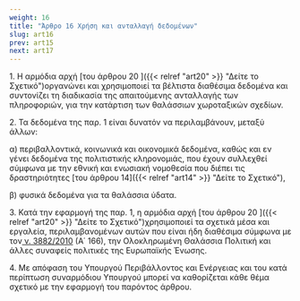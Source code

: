 ```yaml
---
weight: 16
title: "Άρθρο 16 Χρήση και ανταλλαγή δεδομένων"
slug: art16
prev: art15
next: art17
---
```


1\. Η αρμόδια αρχή [του άρθρου 20 ]({{< relref "art20" >}} "Δείτε το Σχετικό")οργανώνει και χρησιμοποιεί τα βέλτιστα διαθέσιμα δεδομένα και συντονίζει τη διαδικασία της απαιτούμενης ανταλλαγής των πληροφοριών, για την κατάρτιση των θαλάσσιων χωροταξικών σχεδίων.

2\. Τα δεδομένα της παρ. 1 είναι δυνατόν να περιλαμβάνουν, μεταξύ άλλων:

α) περιβαλλοντικά, κοινωνικά και οικονομικά δεδομένα, καθώς και εν γένει δεδομένα της πολιτιστικής κληρονομιάς, που έχουν συλλεχθεί σύμφωνα με την εθνική και ενωσιακή νομοθεσία που διέπει τις δραστηριότητες [του άρθρου 14]({{< relref "art14" >}} "Δείτε το Σχετικό"),

β) φυσικά δεδομένα για τα θαλάσσια ύδατα.

3\. Κατά την εφαρμογή της παρ. 1, η αρμόδια αρχή [του άρθρου 20 ]({{< relref "art20" >}} "Δείτε το Σχετικό")χρησιμοποιεί τα σχετικά μέσα και εργαλεία, περιλαμβανομένων αυτών που είναι ήδη διαθέσιμα σύμφωνα με τον<a href="https://ia37rg02wpsa01.blob.core.windows.net/fek/01/2010/20100100166.pdf" title="Δείτε το Σχετικό"> ν. 3882/2010</a> (Α΄ 166), την Ολοκληρωμένη Θαλάσσια Πολιτική και άλλες συναφείς πολιτικές της Ευρωπαϊκής Ένωσης.

4\. Με απόφαση του Υπουργού Περιβάλλοντος και Ενέργειας και του κατά περίπτωση συναρμόδιου Υπουργού μπορεί να καθορίζεται κάθε θέμα σχετικό με την εφαρμογή του παρόντος άρθρου.


